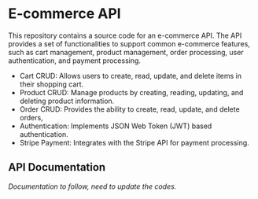 # E-commerce API

This repository contains a source code for an e-commerce API. The API provides a set of functionalities to support common e-commerce features, such as cart management, product management, order processing, user authentication, and payment processing.

* Cart CRUD: Allows users to create, read, update, and delete items in their shopping cart.
* Product CRUD: Manage products by creating, reading, updating, and deleting product information.
* Order CRUD: Provides the ability to create, read, update, and delete orders,
* Authentication: Implements JSON Web Token (JWT) based authentication.
* Stripe Payment: Integrates with the Stripe API for payment processing.

## API Documentation
*Documentation to follow, need to update the codes.*